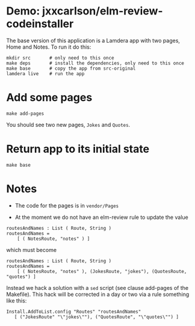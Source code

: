 
# Demo: jxxcarlson/elm-review-codeinstaller

The base version of this application is a Lamdera app with two 
pages, Home and Notes.  To run it do this:

```zshrc
mkdir src       # only need to this once
make deps       # install the dependencies, only need to this once
make base       # copy the app from src-original
lamdera live    # run the app
```

# Add some pages

```
make add-pages
```

You should see two new pages, `Jokes` and `Quotes`.

# Return app to its initial state

```
make base
```

# Notes

- The code for the pages is in `vendor/Pages`

- At the moment we do not have an elm-review rule to update the value

```
routesAndNames : List ( Route, String )
routesAndNames =
    [ ( NotesRoute, "notes" ) ]
```

which must become

```
routesAndNames : List ( Route, String )
routesAndNames =
    [ ( NotesRoute, "notes" ), (JokesRoute, "jokes"), (QuotesRoute, "quotes") ]
```

Instead we hack a solution with a `sed` script (see clause add-pages of the Makefile).
This hack will be corrected in a day or two via a rule something like this:

```
Install.AddToList.config "Routes" "routesAndNames" 
   [ ("JokesRoute" "\"jokes\""), ("QuotesRoute", "\"quotes\"") ]
```

